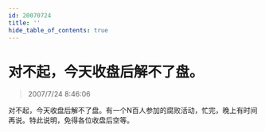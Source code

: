 ```yaml
---
id: 20070724 
title: ''
hide_table_of_contents: true
---
```


# 对不起，今天收盘后解不了盘。

> 2007/7/24 8:46:06

<div style={{color: '#FF0000', fontWeight: '500', fontSize: '18px'}}>
对不起，今天收盘后解不了盘。有一个N百人参加的腐败活动，忙完，晚上有时间再说。特此说明，免得各位收盘后空等。
</div>